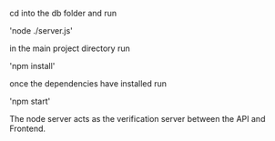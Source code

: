 cd into the db folder and run

'node ./server.js'

in the main project directory run

'npm install'

once the dependencies have installed run

'npm start'


The node server acts as the verification server between the API and Frontend.